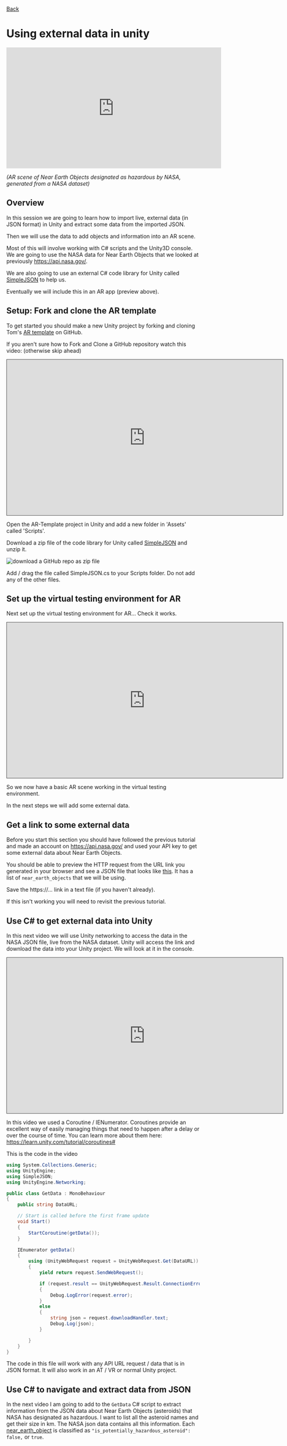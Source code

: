[Back](https://uwetom.github.io/media-production-worksheets)

# Using external data in unity 

<iframe width="560" height="315" src="https://www.youtube.com/embed/VZ1ThbYgEcQ?si=YO7O_Asb9WVCA67t" title="YouTube video player" frameborder="0" allow="accelerometer; autoplay; clipboard-write; encrypted-media; gyroscope; picture-in-picture; web-share" referrerpolicy="strict-origin-when-cross-origin" allowfullscreen></iframe>

*(AR scene of Near Earth Objects designated as hazardous by NASA, generated from a NASA dataset)*

## Overview
In this session we are going to learn how to import live, external data (in JSON format) in Unity and extract  some data from the imported JSON.  

Then we will use the data to add objects and information into an AR scene.

Most of this will involve working with C# scripts and the Unity3D console. We are going to use the NASA data for Near Earth Objects that we looked at previously https://api.nasa.gov/.

We are also going to use an external C# code library for Unity called [SimpleJSON](https://github.com/Bunny83/SimpleJSON) to help us.

Eventually we will include this in an AR app (preview above). 

## Setup: Fork and clone the AR template
To get started you should make a new Unity project by forking and cloning Tom's [AR template](https://github.com/uwetom/AR-Template) on GitHub.

If you aren't sure how to Fork and Clone a GitHub repository watch this video: (otherwise skip ahead)

<iframe src="https://uwe.cloud.panopto.eu/Panopto/Pages/Embed.aspx?id=7bf90f82-466e-4255-a7c2-b27b0117b82a&autoplay=false&offerviewer=true&showtitle=true&showbrand=true&captions=false&interactivity=all" height="405" width="720" style="border: 1px solid #464646;" allowfullscreen allow="autoplay" aria-label="Panopto Embedded Video Player" aria-description="MP fork and clone 5 February 2025 at 16:54:57" ></iframe>

Open the AR-Template project in Unity and add a new folder in 'Assets' called 'Scripts'.

Download a zip file of the code library for Unity called [SimpleJSON](https://github.com/Bunny83/SimpleJSON) and unzip it.

![download a GitHub repo as zip file](https://uwetom.github.io/media-production-worksheets/wk15-using-external-data/images/download-repo.png)

Add / drag the file called SimpleJSON.cs to your Scripts folder. Do not add any of the other files.

## Set up the virtual testing environment for AR

Next set up the virtual testing environment for AR... Check it works.

<iframe src="https://uwe.cloud.panopto.eu/Panopto/Pages/Embed.aspx?id=86f965ba-81fe-474c-ad22-b2830133d12d&autoplay=false&offerviewer=true&showtitle=true&showbrand=true&captions=false&interactivity=all" height="405" width="720" style="border: 1px solid #464646;" allowfullscreen allow="autoplay" aria-label="Panopto Embedded Video Player" aria-description="MP-livedata-1 Thursday 13 February 2025 at 18:37:48" ></iframe>

So we now have a basic AR scene working in the virtual testing environment.

In the next steps we will add some external data.

## Get a link to some external data

Before you start this section you should have followed the previous tutorial and made an account on https://api.nasa.gov/ and used your API key to get some external data about Near Earth Objects.

You should be able to preview the HTTP request from the URL link you generated  in your browser and see a JSON file that looks like [this]( https://raw.githubusercontent.com/uwetom/media-production-worksheets/master/wk15-using-external-data/images/neows-3.png). It has a list of ```near_earth_objects``` that we will be using.

Save the https://... link in a text file (if you haven't already).

If this isn't working you will need to revisit the previous tutorial.

## Use C# to get external data into Unity
In this next video we will use Unity networking to access the data in the NASA JSON file, live from the NASA dataset. Unity will access the link and download the data into your Unity project. We will look at it in the console.

<iframe src="https://uwe.cloud.panopto.eu/Panopto/Pages/Embed.aspx?id=3f680212-dab6-4da2-acc3-b28400e8c6db&autoplay=false&offerviewer=true&showtitle=true&showbrand=true&captions=false&interactivity=all" height="405" width="720" style="border: 1px solid #464646;" allowfullscreen allow="autoplay" aria-label="Panopto Embedded Video Player" aria-description="MP-data-2 Get JSON data" ></iframe>

In this video we used a Coroutine / IENumerator. 
Coroutines provide an excellent way of easily managing things that need to happen after a delay or over the course of time. You can learn more about them here:
https://learn.unity.com/tutorial/coroutines# 

This is the code in the video
```C#
using System.Collections.Generic;
using UnityEngine;
using SimpleJSON;
using UnityEngine.Networking;

public class GetData : MonoBehaviour
{
    public string DataURL;

    // Start is called before the first frame update
    void Start()
    {
        StartCoroutine(getData());
    }

    IEnumerator getData()
    {
        using (UnityWebRequest request = UnityWebRequest.Get(DataURL))
        {
            yield return request.SendWebRequest();

            if (request.result == UnityWebRequest.Result.ConnectionError)
            {
                Debug.LogError(request.error);
            }
            else
            {
                string json = request.downloadHandler.text;
                Debug.Log(json);
            }

        }
    }
}
```
The code in this file will work with any API URL request / data that is in JSON format. It will also work in an AT / VR or normal Unity project.


## Use C# to navigate and extract data from JSON

In the next video I am going to add to the ``GetData`` C# script to extract information from the JSON data about Near Earth Objects (asteroids) that NASA has designated as hazardous.
I want to list all the asteroid names and get their size in km.
The NASA json data contains all this information.  Each [near_earth_object](https://raw.githubusercontent.com/uwetom/media-production-worksheets/master/wk15-using-external-data/images/neows-3.png) is classified as ```"is_potentially_hazardous_asteroid": false,``` or ```true```.


<!--stackedit_data:
eyJoaXN0b3J5IjpbMTE0NTk4MTQzMywtMTU0MzI1MDkzNywtNj
cyODM2MCwxMDA1NjYwNzQyLDE3NzIyMTUyMTQsLTQ4MzM4Nzks
LTkwODM0ODEyNiwzMzY2NDQxNDgsLTE1NTY0NDA5ODgsNTE1NT
YzNjczLC00MTI3NTU0OTUsLTEzMTE3NTcxNjYsLTg0MTUwMjAz
MywtMTEyMDU0NDk1MSwxMzI1OTA1MTY4LDIxMDI5NTMyMjYsMT
I4ODMyNDMwNCwtMTkwNDg4OTUxNCwtMTI5ODQxMzk2Miw5OTE5
Mjc3XX0=
-->